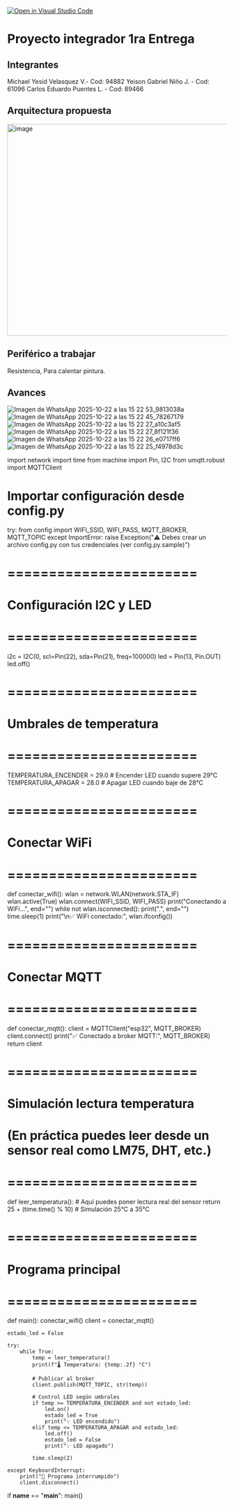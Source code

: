 [![Open in Visual Studio Code](https://classroom.github.com/assets/open-in-vscode-2e0aaae1b6195c2367325f4f02e2d04e9abb55f0b24a779b69b11b9e10269abc.svg)](https://classroom.github.com/online_ide?assignment_repo_id=21148383&assignment_repo_type=AssignmentRepo)
# Proyecto integrador 1ra Entrega

## Integrantes
Michael Yesid Velasquez V.- Cod: 94882 Yeison Gabriel Niño J. - Cod: 61096 Carlos Eduardo Puentes L. - Cod: 89466


## Arquitectura propuesta

<img width="724" height="485" alt="image" src="https://github.com/user-attachments/assets/c9f52c45-db2b-4ed0-9eb3-ed5729e8185e" />



## Periférico a trabajar
Resistencia, Para calentar pintura.
## Avances
![Imagen de WhatsApp 2025-10-22 a las 15 22 53_9813038a](https://github.com/user-attachments/assets/4aa345fb-5db2-462f-85b4-7623e04b3f49)
![Imagen de WhatsApp 2025-10-22 a las 15 22 45_78267179](https://github.com/user-attachments/assets/e41c3b74-b8df-4034-8dc9-d05689e34b05)
![Imagen de WhatsApp 2025-10-22 a las 15 22 27_a10c3af5](https://github.com/user-attachments/assets/80afded1-4d9d-4a3f-a1c3-6e94ee09d1ee)
![Imagen de WhatsApp 2025-10-22 a las 15 22 27_8f121f36](https://github.com/user-attachments/assets/98fbf53b-1913-4f66-8611-3dd2fbb493b8)
![Imagen de WhatsApp 2025-10-22 a las 15 22 26_e0717ff6](https://github.com/user-attachments/assets/856f7239-9ca9-40cf-bfa4-eeca4ae844fd)
![Imagen de WhatsApp 2025-10-22 a las 15 22 25_f4978d3c](https://github.com/user-attachments/assets/1090b54f-73f7-4983-96c0-66be65da83bf)


import network
import time
from machine import Pin, I2C
from umqtt.robust import MQTTClient

# Importar configuración desde config.py
try:
    from config import WIFI_SSID, WIFI_PASS, MQTT_BROKER, MQTT_TOPIC
except ImportError:
    raise Exception("⚠️ Debes crear un archivo config.py con tus credenciales (ver config.py.sample)")

# =======================
# Configuración I2C y LED
# =======================
i2c = I2C(0, scl=Pin(22), sda=Pin(21), freq=100000)
led = Pin(13, Pin.OUT)
led.off()

# =======================
# Umbrales de temperatura
# =======================
TEMPERATURA_ENCENDER = 29.0  # Encender LED cuando supere 29°C
TEMPERATURA_APAGAR  = 28.0  # Apagar LED cuando baje de 28°C

# =======================
# Conectar WiFi
# =======================
def conectar_wifi():
    wlan = network.WLAN(network.STA_IF)
    wlan.active(True)
    wlan.connect(WIFI_SSID, WIFI_PASS)
    print("Conectando a WiFi...", end="")
    while not wlan.isconnected():
        print(".", end="")
        time.sleep(1)
    print("\n✅ WiFi conectado:", wlan.ifconfig())

# =======================
# Conectar MQTT
# =======================
def conectar_mqtt():
    client = MQTTClient("esp32", MQTT_BROKER)
    client.connect()
    print("✅ Conectado a broker MQTT:", MQTT_BROKER)
    return client

# =======================
# Simulación lectura temperatura
# (En práctica puedes leer desde un sensor real como LM75, DHT, etc.)
# =======================
def leer_temperatura():
    # Aquí puedes poner lectura real del sensor
    return 25 + (time.time() % 10)  # Simulación 25°C a 35°C

# =======================
# Programa principal
# =======================
def main():
    conectar_wifi()
    client = conectar_mqtt()

    estado_led = False

    try:
        while True:
            temp = leer_temperatura()
            print(f"🌡️ Temperatura: {temp:.2f} °C")

            # Publicar al broker
            client.publish(MQTT_TOPIC, str(temp))

            # Control LED según umbrales
            if temp >= TEMPERATURA_ENCENDER and not estado_led:
                led.on()
                estado_led = True
                print("💡 LED encendido")
            elif temp <= TEMPERATURA_APAGAR and estado_led:
                led.off()
                estado_led = False
                print("💡 LED apagado")

            time.sleep(2)

    except KeyboardInterrupt:
        print("🛑 Programa interrumpido")
        client.disconnect()

if __name__ == "__main__":
    main()

<!-- Subir en una carpeta src los códigos que tienen hasta el momento y esta sección agregar lo que consideren necesario referente a sus avances. -->
